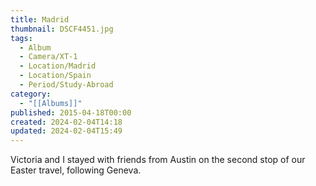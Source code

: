 ```yaml
---
title: Madrid
thumbnail: DSCF4451.jpg
tags:
  - Album
  - Camera/XT-1
  - Location/Madrid
  - Location/Spain
  - Period/Study-Abroad
category:
  - "[[Albums]]"
published: 2015-04-18T00:00
created: 2024-02-04T14:18
updated: 2024-02-04T15:49
---
```

Victoria and I stayed with friends from Austin on the second stop of our Easter travel, following Geneva.
